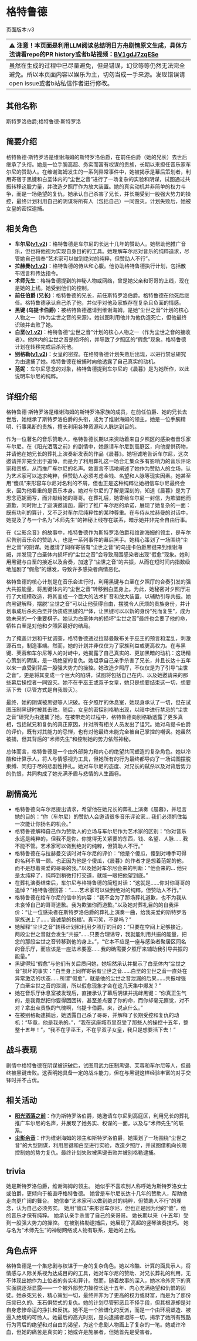 # 格特鲁德
页面版本:v3
 

| :warning: 注意！本页面是利用LLM阅读总结明日方舟剧情原文生成，具体方法请看repo的PR history或者b站视频：[BV1gdJ7zqESe](https://www.bilibili.com/video/BV1gdJ7zqESe/)         |
|:----------------------------|
| 虽然在生成的过程中已尽量避免，但是错误，幻觉等等仍然无法完全避免。所以本页面内容以娱乐为主，切勿当成一手来源。发现错误请open issue或者b站私信作者进行修改。|



## 其他名称
斯特罗洛伯爵;格特鲁德·斯特罗洛
## 简要介绍
格特鲁德·斯特罗洛是维谢海姆的斯特罗洛伯爵，在前任伯爵（她的兄长）去世后继承了头衔。她是一位手腕高超、务实而富有权谋的贵族，长期以来担任音乐家车尔尼的赞助人。在维谢海姆发生的一系列异常事件中，她被揭示是幕后策划者，利用寄宿于黑键和白垩体内的“尘世之音”进行了一场复杂的实验和阴谋，试图通过共振转移这股力量，并改造夕照厅作为放大装置。她的真实动机并非简单的权力斗争，而是一场绝望的复仇，她承认自己杀害了兄长，并长期受到一股强大势力的操控，最终计划利用自己的阴谋将所有人（包括自己）一同毁灭。计划失败后，她被女皇的密探逮捕。
## 相关角色
-   **车尔尼([v1](../chars/char_4047_pianst.md),[v2](char_4047_pianst.md))**：格特鲁德是车尔尼的长达十几年的赞助人。她帮助他推广音乐，但也将他视为实现自身目的的工具。她理解车尔尼对音乐的纯粹追求，尽管她自己信奉“艺术家可以做到绝对的纯粹，但赞助人不行”。
-   **拉赫曼([v1](../chars/extended_char_la_he_man.md),[v2](extended_char_la_he_man.md))**：格特鲁德的侍从和心腹。他协助格特鲁德执行计划，包括散布谣言和传达指令。
-   **术师先生**：格特鲁德提到的神秘人物或网络，曾是她父亲和哥哥的上线，现在是她的上线。她受到他们的控制。
-   **前任伯爵 (兄长)**：格特鲁德的兄长，前任斯特罗洛伯爵。格特鲁德在他死后继任。格特鲁德承认自己杀了他，并似乎对他及家族存在复杂且负面的情感。
-   **黑键 (乌提卡伯爵)**：被格特鲁德邀请到维谢海姆，是她“尘世之音”计划的核心人物之一（作为尘世之音的来源）。她试图利用他并为他伪造死亡，但他最终识破并击败了她。
-   **白垩([v1](../chars/extended_char_bai_e.md),[v2](extended_char_bai_e.md))**：格特鲁德“尘世之音”计划的核心人物之一（作为尘世之音的接收者）。他体内的尘世之音是损坏的，并导致了夕照区的“假愈”现象。格特鲁德计划在转移完成后杀死他。
-   **别格勒([v1](../chars/extended_char_bie_ge_lei.md),[v2](extended_char_bie_ge_lei.md))**：女皇的密探。在格特鲁德计划失败后出现，以进行禁忌研究为由逮捕了她。格特鲁德在被捕时向他透露了自己真实的动机。
-   **范妮**：车尔尼思念的对象，格特鲁德提到车尔尼的《晨暮》是为她所作，以此说明车尔尼的纯粹。
## 详细介绍
格特鲁德·斯特罗洛是维谢海姆的斯特罗洛家族的成员，在前任伯爵、她的兄长去世后，她继承了斯特罗洛伯爵的头衔，成为了维谢海姆的领主。她是一位手腕精明、行事果断的贵族，擅长利用各种资源和人脉达到目的。

作为一位著名的音乐赞助人，格特鲁德长期以来资助着来自夕照区的感染者音乐家车尔尼。在《阳光洒落之前》的剧情中，她邀请车尔尼到高庭区，向他提供药物，并请他在她兄长的葬礼上演奏新发表的作品《晨暮》。她坦诚地告诉车尔尼，这次邀请并非完全出于追悼，而是为了利用葬礼这一场合汇集众多有影响力的音乐评论家和贵族，从而推广车尔尼的名声。她直言不讳地阐述了她作为赞助人的立场，认为艺术家可以追求纯粹，但赞助人必须考虑金钱、名望和人脉等现实因素。她甚至用“傻瓜”来形容车尔尼对名利的不屑，但也正是这种纯粹让她相信车尔尼最终会来，因为他看重的是音乐本身。她对车尔尼的了解是深刻的，知道《晨暮》是为了思念范妮而写，而非献给她的哥哥。在葬礼后，她寄给车尔尼一封信，为欺骗他而道歉，同时附上了巡演邀请函，履行了推广车尔尼的承诺，展现了她复杂的一面：既有功利的算计，又不乏对车尔尼纯粹性的某种尊重。在与侍从拉赫曼的对话中，她提及了与一个名为“术师先生”的神秘上线存在联系，暗示她并非完全自由行事。

在《尘影余音》的故事中，格特鲁德作为斯特罗洛伯爵和维谢海姆的领主，是车尔尼告别音乐会的赞助人，也是一系列事件的幕后黑手。她精心策划了一场围绕“尘世之音”的阴谋。她邀请了同样寄宿有“尘世之音”的乌提卡伯爵黑键来到维谢海姆，并发现了白垩体内损坏的“尘世之音”会导致周围感染者出现“假愈”现象。她利用黑键与白垩的接近以及合奏，加速了“尘世之音”的共振，从而在短时间内指数级地加剧了“假愈”的爆发，导致许多感染者病情恶化。

格特鲁德的核心计划是在音乐会进行时，利用黑键与白垩在夕照厅的合奏引发的强大共振能量，将黑键体内的“尘世之音”转移到白垩身上。为此，她秘密对夕照厅进行了大规模改造，将其变成一个巨大的法术扩音和放大装置，以辅助引导共振。她向黑键解释，摆脱“尘世之音”可以让他获得自由，摆脱令人厌烦的贵族身份，并计划事成后杀死白垩并伪装成黑键的尸体，让黑键可以以新的身份“死而复生”，成为她未来的一个重要棋子。她认为白垩体内的损坏“尘世之音”最终也会要了他的命，牺牲白垩是对他和夕照区最好的结局。

为了掩盖计划和干扰调查，格特鲁德通过拉赫曼散布关于巫王的预言和混乱，刺激源石虫，制造事端。然而，她的计划并非仅仅为了家族利益或更高权力。在与黑键、芙蓉和车尔尼等人的对峙中，她揭露了自己真实的、更加黑暗的动机：这场精心策划的阴谋，是一场绝望的复仇。她坦承自己亲手杀害了兄长，并且长达十五年以来一直受到背后一股强大势力的操控。她改造夕照厅，不仅仅是为了引导“尘世之音”，更是将其变成一个巨大的陷阱，试图将包括自己在内、以及她邀请来的那些幕后操控者一同毁灭。她不在乎巫王或双子女皇，她只是想要结束这一切，想要活下去（尽管方式是自我毁灭）。

最终，她的阴谋被黑键等人识破。在夕照厅的休息室，她现身承认了一切，但在试图压制黑键时被其击败。随后，女皇的密探别格勒出现，以暗中进行禁忌的“尘世之音”研究为由逮捕了她。在被带走的过程中，格特鲁德向别格勒透露了更多真相，包括弑兄和复仇的真正原因，并对所有相关人员发出了诅咒。她对乌提卡伯爵的评价，既有对其能力的忌惮，也有对他最终未能完全被自己掌控的嘲讽。她虽然被捕，但其背后的“术师先生”和控制她的势力依然神秘。

总体而言，格特鲁德是一个由外部势力和内心的绝望共同塑造的复杂角色。她以冷酷和计算示人，将人与情感视为工具，但她所有的行为最终都导向了一场试图摆脱束缚、同归于尽的悲剧性挣扎。她对车尔尼的态度、对兄长的弑杀以及对背后势力的仇恨，共同构成了她充满矛盾与悲情的人生画卷。
## 剧情高光
*   格特鲁德向车尔尼提出请求，希望他在她兄长的葬礼上演奏《晨暮》，并坦言她的目的：“你（车尔尼）的赞助人会邀请很多音乐评论家... 我们必须抓住每一次能让你扬名的机会。”
*   格特鲁德解释自己作为赞助人的立场与车尔尼作为艺术家的区别：“你对音乐永远是纯粹的，但我不是你。你觉得无关紧要的东西，钱、名望、人脉......我不能不管。艺术家可以做到绝对的纯粹，但赞助人不行。”
*   格特鲁德在与拉赫曼交谈时对车尔尼的评价：“他是个傻瓜，傻到对唾手可得的名利不屑一顾。也正因为他是个傻瓜，《晨暮》的作者才是想着范妮的他，而不是想着亲爱的哥哥的我。”以及她对车尔尼会来的判断：“他会来的... 他只是太纯粹了，纯粹到稍微打打交道，就能一眼把他望到底。”
*   在葬礼演奏结束后，车尔尼与格特鲁德的简短对话：“这就是......你对你哥哥的追悼？”格特鲁德回答：“......艺术家可以做到绝对的纯粹，但赞助人不行。”
*   格特鲁德在给车尔尼的信中的内容：“我不会为了那场葬礼道歉，也不为我从未哀悼自己的哥哥道歉。我为欺骗你而道歉。”以及她对葬礼目的的自我评价：“让一位感染者在斯特罗洛伯爵的葬礼上演奏一曲，给我亲爱的斯特罗洛家族送上了......‘最诚挚的祝福’。真可笑，不是吗？”
*   她解释“尘世之音”转移计划和利用夕照厅的目的：“只要在空间上足够接近，两段尘世之音就会发生“共振”......只要合理诱导，我就能利用共振的能量，把您的那段尘世之音转移到他的身上。”，“它本不应是一座与感染者聚居区同名的音乐厅，而应该是一座法术要塞......我的确需要夕照厅来辅助我引导共振的能量。”
*   黑键得知“假愈”与他们有关后质问她，她坦然承认并揭示了白垩体内“尘世之音”损坏的事实：“白垩身上同样寄宿有尘世之音......白垩的尘世之音一直处在异常激活的状态......所谓“假愈”，就是他的尘世之音泄漏的后果......共振增强了白垩尘世之音的泄漏，所以假愈现象才会在这几天集中爆发？”
*   她在音乐厅休息室被发现后，直接承认了幕后阴谋并挑衅黑键：“你真正生气的，是我竟然把你耍得团团转，甚至差点要了你的命，而你却毫无察觉，对不对？拿出点贵族的气魄啊，乌提卡伯爵。来，说点什么。”
*   在被别格勒逮捕后，她透露自己杀了哥哥，并解释了长期受控和复仇的动机：“毕竟，他是我杀的。”，“我在这座城市里忍受了那些人的操控十五年，整整十五年！”，“我不在乎巫王，不在乎双子女皇，我只是想要活下去！”
## 战斗表现
剧情中格特鲁德在阴谋被识破后，试图用武力压制黑键、芙蓉和车尔尼等人，但最终被黑键击败。这表明她具备一定的战斗能力，但在与黑键这样经验丰富的对手交锋时并不占优。
## 相关活动
-   **[阳光洒落之前](../stories/story_pianst_set_2.md)**：作为斯特罗洛伯爵，她邀请车尔尼到高庭区，利用兄长的葬礼推广车尔尼的名声，并展现了她务实、权谋的一面，以及与“术师先生”的联系。
-   **[尘影余音](../stories/act18side.md)**：作为维谢海姆的领主和斯特罗洛伯爵，她策划了一场围绕“尘世之音”的大型阴谋，利用黑键和白垩进行实验，改造夕照厅，并试图借机向长期控制她的势力复仇。最终计划失败被黑键击败并被别格勒逮捕。
## trivia
她是斯特罗洛伯爵，维谢海姆的领主。
她似乎不喜欢别人称呼她为斯特罗洛女士或伯爵，更倾向于被直呼格特鲁德。
她曾是车尔尼长达十几年的赞助人，帮助他走向更广阔的舞台。
她信奉“艺术家可以做到绝对的纯粹，但赞助人不行”的理念，认为自己必须务实。
她用“傻瓜”来形容车尔尼，但也正是因为他的“傻”，他的音乐才保有纯粹。
她承认亲手杀害了自己的亲哥哥。
她长期以来（十五年）受到一股强大势力的操控。
在被别格勒逮捕后，她展现了高超的竖琴演奏技巧。
她与名为“术师先生”的神秘网络或人物有联系，是她的上线。
## 角色点评
格特鲁德是一个集悲剧与权谋于一身的复杂角色。她以冷酷、计算的面具示人，将情感与人际关系视为达成目的的工具，她对车尔尼的赞助、对兄长葬礼的利用，无不体现出她作为上位者的务实和算计。然而，随着故事的深入，她冰冷外壳下的真实面貌逐渐显露——一个被外部势力操控长达十五年、内心充满绝望和仇恨的囚徒。她杀死兄长，精心策划一切，最终并非为了更高的权力或财富，而是为了那份压抑已久的、玉石俱焚式的复仇。她的计划尽管邪恶且不择手段，但其根源却是对自身悲惨命运的挣扎和反抗。她不是一个脸谱化的反派，而是一个由环境塑造、被逼入绝境的可怜人。她最后的高光时刻，是向逮捕者坦陈一切，揭示了她所有残酷行为背后的绝望和对自由的渴望，为这个悲剧人物画上了复杂的一笔。她或许冷血，但她的痛苦是真实的；她或许是施暴者，但她首先是受害者。